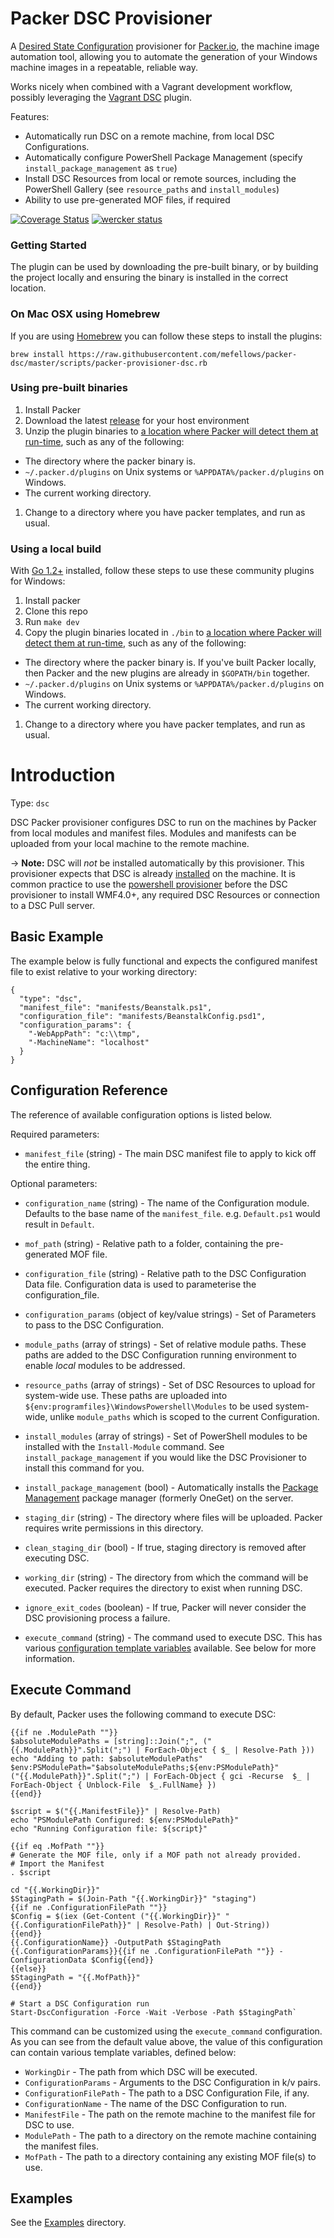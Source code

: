 # Packer DSC Provisioner

A [Desired State Configuration](http://technet.microsoft.com/en-au/library/dn249912.aspx) provisioner for [Packer.io](http://packer.io), the machine image automation tool, allowing you to automate the generation of your Windows machine images in a repeatable, reliable way.

Works nicely when combined with a Vagrant development workflow, possibly leveraging the [Vagrant DSC](https://github.com/mefellows/vagrant-dsc) plugin.

Features:
* Automatically run DSC on a remote machine, from local DSC Configurations.
* Automatically configure PowerShell Package Management (specify `install_package_management` as `true`)
* Install DSC Resources from local or remote sources, including the PowerShell Gallery (see `resource_paths` and `install_modules`)
* Ability to use pre-generated MOF files, if required

[![Coverage Status](https://coveralls.io/repos/github/mefellows/packer-dsc/badge.svg?branch=HEAD)](https://coveralls.io/github/mefellows/packer-dsc?branch=HEAD)
[![wercker status](https://app.wercker.com/status/ef7336f65a3636531141a653e775d58f/s "wercker status")](https://app.wercker.com/project/bykey/ef7336f65a3636531141a653e775d58f)

### Getting Started

The plugin can be used by downloading the pre-built binary, or by building the project locally and ensuring the binary is installed in the correct location.

### On Mac OSX using Homebrew

If you are using [Homebrew](http://brew.sh) you can follow these steps to install the plugins:

```
brew install https://raw.githubusercontent.com/mefellows/packer-dsc/master/scripts/packer-provisioner-dsc.rb
```

### Using pre-built binaries

1. Install Packer
1. Download the latest [release](https://github.com/mefellows/packer-dsc/releases) for your host environment
1. Unzip the plugin binaries to [a location where Packer will detect them at run-time](https://packer.io/docs/extend/plugins.html), such as any of the following:
  - The directory where the packer binary is.
  - `~/.packer.d/plugins` on Unix systems or `%APPDATA%/packer.d/plugins` on Windows.
  - The current working directory.
1. Change to a directory where you have packer templates, and run as usual.

### Using a local build

With [Go 1.2+](http://golang.org) installed, follow these steps to use these community plugins for Windows:

1. Install packer
1. Clone this repo
1. Run `make dev`
1. Copy the plugin binaries located in `./bin` to [a location where Packer will detect them at run-time](https://packer.io/docs/extend/plugins.html), such as any of the following:
  - The directory where the packer binary is. If you've built Packer locally, then Packer and the new plugins are already in `$GOPATH/bin` together.
  - `~/.packer.d/plugins` on Unix systems or `%APPDATA%/packer.d/plugins` on Windows.
  - The current working directory.
1. Change to a directory where you have packer templates, and run as usual.

# Introduction

Type: `dsc`

DSC Packer provisioner configures DSC to run on the
machines by Packer from local modules and manifest files. Modules and manifests
can be uploaded from your local machine to the remote machine.

-&gt; **Note:** DSC will *not* be installed automatically by this
provisioner. This provisioner expects that DSC is already [installed](https://www.penflip.com/powershellorg/the-dsc-book/blob/master/dsc-overview-and-requirements.txt) on the
machine. It is common practice to use the [powershell
provisioner](/docs/provisioners/powershell.html) before the DSC provisioner to install WMF4.0+, any
required DSC Resources or connection to a DSC Pull server.

## Basic Example

The example below is fully functional and expects the configured manifest file
to exist relative to your working directory:

``` {.javascript}
{
  "type": "dsc",
  "manifest_file": "manifests/Beanstalk.ps1",
  "configuration_file": "manifests/BeanstalkConfig.psd1",
  "configuration_params": {
    "-WebAppPath": "c:\\tmp",
    "-MachineName": "localhost"
  }
}
```

## Configuration Reference

The reference of available configuration options is listed below.

Required parameters:

-   `manifest_file` (string) -  The main DSC manifest file to apply to kick off the entire thing.

Optional parameters:

-   `configuration_name` (string) -  The name of the Configuration module. Defaults to the base
    name of the `manifest_file`. e.g. `Default.ps1` would result in `Default`.

-   `mof_path` (string) -  Relative path to a folder, containing the pre-generated MOF file.

-   `configuration_file` (string) -  Relative path to the DSC Configuration Data file.
    Configuration data is used to parameterise the configuration_file.

-   `configuration_params` (object of key/value strings) - Set of Parameters to pass to the DSC
     Configuration.

-   `module_paths` (array of strings) -  Set of relative module paths.
     These paths are added to the DSC Configuration running environment to enable _local_ modules to be addressed.

-   `resource_paths` (array of strings) -  Set of DSC Resources to upload for system-wide use.
    These paths are uploaded into `${env:programfiles}\WindowsPowershell\Modules` to be used system-wide, unlike
    `module_paths` which is scoped to the current Configuration.

-   `install_modules` (array of strings) - Set of PowerShell modules to be installed
    with the `Install-Module` command. See `install_package_management` if you would
    like the DSC Provisioner to install this command for you.

-   `install_package_management` (bool) - Automatically installs the
    [Package Management](https://github.com/OneGet/oneget) package manager
    (formerly OneGet) on the server.    

-   `staging_dir` (string) - The directory where files will be uploaded.
    Packer requires write  permissions in this directory.

-   `clean_staging_dir` (bool) - If true, staging directory is removed after executing DSC.

-   `working_dir` (string) - The directory from which the command will be executed.
    Packer requires the directory to exist when running DSC.

-   `ignore_exit_codes` (boolean) - If true, Packer will never consider the
     DSC provisioning process a failure.

-   `execute_command` (string) -  The command used to execute DSC. This has
    various [configuration template
    variables](/docs/templates/configuration-templates.html) available. See
    below for more information.

## Execute Command

By default, Packer uses the following command to execute DSC:

```
{{if ne .ModulePath ""}}
$absoluteModulePaths = [string]::Join(";", ("{{.ModulePath}}".Split(";") | ForEach-Object { $_ | Resolve-Path }))
echo "Adding to path: $absoluteModulePaths"
$env:PSModulePath="$absoluteModulePaths;${env:PSModulePath}"
("{{.ModulePath}}".Split(";") | ForEach-Object { gci -Recurse  $_ | ForEach-Object { Unblock-File  $_.FullName} })
{{end}}

$script = $("{{.ManifestFile}}" | Resolve-Path)
echo "PSModulePath Configured: ${env:PSModulePath}"
echo "Running Configuration file: ${script}"

{{if eq .MofPath ""}}
# Generate the MOF file, only if a MOF path not already provided.
# Import the Manifest
. $script

cd "{{.WorkingDir}}"
$StagingPath = $(Join-Path "{{.WorkingDir}}" "staging")
{{if ne .ConfigurationFilePath ""}}
$Config = $(iex (Get-Content ("{{.WorkingDir}}" "{{.ConfigurationFilePath}}" | Resolve-Path) | Out-String))
{{end}}
{{.ConfigurationName}} -OutputPath $StagingPath {{.ConfigurationParams}}{{if ne .ConfigurationFilePath ""}} -ConfigurationData $Config{{end}}
{{else}}
$StagingPath = "{{.MofPath}}"
{{end}}

# Start a DSC Configuration run
Start-DscConfiguration -Force -Wait -Verbose -Path $StagingPath`
```

This command can be customized using the `execute_command` configuration. As you
can see from the default value above, the value of this configuration can
contain various template variables, defined below:

-   `WorkingDir` - The path from which DSC will be executed.
-   `ConfigurationParams` - Arguments to the DSC Configuration in k/v pairs.
-   `ConfigurationFilePath` - The path to a DSC Configuration File, if any.
-   `ConfigurationName` - The name of the DSC Configuration to run.
-   `ManifestFile` - The path on the remote machine to the manifest file for
    DSC to use.
-   `ModulePath` - The path to a directory on the remote machine containing the manifest files.
-   `MofPath` - The path to a directory containing any existing MOF file(s) to use.

## Examples

See the [Examples](examples) directory.
